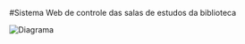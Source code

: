 #Sistema Web de controle das salas de estudos da biblioteca

![Diagrama](https://github.com/marcocmm/sistemaBibliotecaUTFPR/blob/master/modelagem/classDiagram.png)
